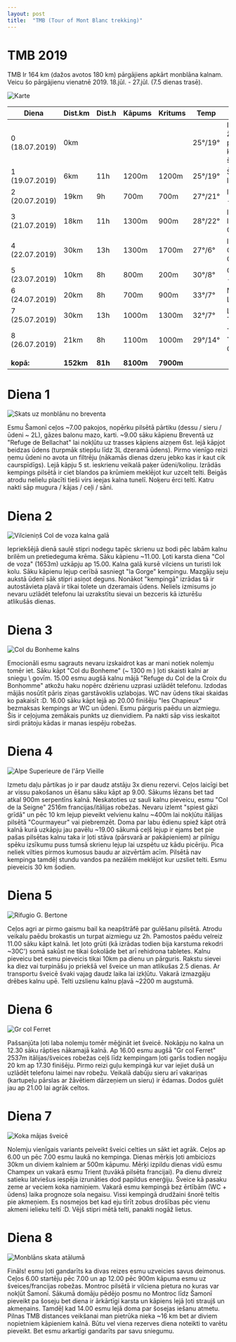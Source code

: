```yaml
---
layout: post
title:  "TMB (Tour of Mont Blanc trekking)"
---
```


TMB 2019
===================

TMB Ir 164 km (dažos avotos 180 km) pārgājiens apkārt monblāna kalnam. Veicu šo pārgājienu vienatnē 2019. 18.jūl. - 27.jūl. (7.5 dienas trasē). 

![Karte](/images/2019-07-18-TMB/20190728_193549.jpg)

 
| Diena          | Dist.km | Dist.h | Kāpums | Kritums | Temp    | Posms | 
|----------------|---------|--------|--------|---------|---------|-------|
| 0 (18.07.2019) | 0km     |        |        |         | 25°/19° | Ielidojam ženēvā, palikām kempingā šamonī |
| 1 (19.07.2019) | 6km     | 11h    | 1200m  | 1200m   | 25°/19° | Šamonī - les Houches | 
| 2 (20.07.2019) | 19km    | 9h     | 700m   | 700m    | 27°/21° | les Houches - la Gorge |  
| 3 (21.07.2019) | 18km    | 11h    | 1300m  | 900m    | 28°/22° | la Gorge - les Chapieux| 
| 4 (22.07.2019) | 30km    | 13h    | 1300m  | 1700m   | 27°/6°  | les Chapieux - Courmayeur | 
| 5 (23.07.2019) | 10km    | 8h     | 800m   | 200m    | 30°/8°  | Courmayeur - Malatra| 
| 6 (24.07.2019) | 20km    | 8h     | 700m   | 900m    | 33°/7°  | Malatra - La Fouly | 
| 7 (25.07.2019) | 30km    | 13h    | 1000m  | 1300m   | 32°/7°  | La Fouly - Trient | 
| 8 (26.07.2019) | 21km    | 8h     | 1100m  | 1000m   | 29°/14° | Trient - Tre-le-Champ | 
|                |         |        |        |         |         | | 
| __kopā:__      | __152km__|__81h__|__8100m__|__7900m__|        | | 


Diena 1 
=========

![Skats uz monblānu no breventa](/images/2019-07-18-TMB/20190719_144555.jpg)

Esmu Šamonī ceļos ~7.00 pakojos, nopērku pilsētā pārtiku (dessu / sieru / ūdeni ~ 2L), gāzes balonu mazo, karti. ~9.00 sāku kāpienu Breventā uz "Refuge de Bellachat" lai nokļūtu uz trasses kāpiens aizņem 6st. lejā kāpjot beidzas ūdens (turpmāk stiepšu līdz 3L dzeramā ūdens). Pirmo vienīgo reizi ņemu ūdeni no avota un filtrēju (nākamās dienas dzeru jebko kas ir kaut cik caurspīdīgs). Lejā kāpju 5 st. ieskrienu veikalā paķer ūdeni/koliņu. Izrādās kempings pilsētā ir ciet blandos pa krūmiem meklējot kur uzcelt telti. Beigās atrodu nelielu placīti tieši virs ieejas kalna tunelī. Noķeru ērci teltī. Katru nakti sāp mugura / kājas / ceļi / sāni.

Diena 2
=========

![Vilcieniņš Col de voza kalna galā ](/images/2019-07-18-TMB/20190720_140910.jpg)

Iepriekšējā dienā saulē stipri nodegu tapēc skrienu uz bodi pēc labām kalnu brilēm un pretiedeguma krēma. Sāku kāpienu ~11.00. Ļoti karsta diena "Col de voza" (1653m) uzkāpju ap 15.00. Kalna galā kursē vilciens un turisti lok kolu. Sāku kāpienu lejup cerībā sasniegt "la Gorge" kempingu. Mazgāju seju aukstā ūdenī sāk stipri asiņot deguns. Nonākot "kempingā" izrādas tā ir autostāvieta pļavā ir tikai tolete un dzeramais ūdens. Neliels izmisums jo nevaru uzlādēt telefonu lai uzrakstītu sievai un bezceris kā izturēšu atlikušās dienas. 

Diena 3
=========
 
![Col du Bonheme kalns](/images/2019-07-18-TMB/20190721_170935.jpg)

Emocionāli esmu sagrauts nevaru izskaidrot kas ar mani notiek nolemju tomēr iet. Sāku kāpt "Col du Bonheme" (~ 1300 m ) ļoti skaisti kalni ar sniegu \ govīm. 15.00 esmu augšā kalnu mājā "Refuge du Col de la Croix du Bonhomme" atkožu haku nopērc dzērienu uzprasi uzlādēt telefonu. Izdodas mājās nosūtīt pāris ziņas garstāvoklis uzlabojas. WC nav ūdens tikai skaidas ko pakaisīt :D. 16.00 sāku kāpt lejā ap 20.00 finišēju "les Chapieux" bezmaksas kempings ar WC un ūdeni. Esmu pārguris paēdu un aizmiegu. Šis ir ceļojuma zemākais punkts uz dienvidiem. Pa nakti sāp viss ieskaitot sirdi prātoju kādas ir manas iespēju robežas.

Diena 4
=========
 
![Alpe Superieure de l'ārp Vieille](/images/2019-07-18-TMB/20190722_182816.jpg)

Izmetu daļu pārtikas jo ir par daudz atstāju 3x dienu rezervi. Ceļos laicīgi bet ar vissu pakošanos un ēšanu sāku kāpt ap 9.00. Sākums lēzans bet tad atkal 900m serpentīns kalnā. Neskatoties uz sauli kalnu pieveicu, esmu "Col de la Seigne" 2516m francijas/itālijas robežas. Nevaru izlemt "spiest gāzi grīdā" un pēc 10 km lejup pieveikt velvienu kalnu ~400m lai nokļūtu itālijas pilsētā "Courmayeur" vai piebremzēt. Doma par labu ēdienu spiež kāpt otrā kalnā kurā uzkāpju jau pavēlu ~19.00 sākumā ceļš lejup ir ejams bet pie pašas pilsētas kalnu taka ir ļoti stāva (pārsvarā ar pakāpieniem) ar pilnīgu spēku izsīkumu puss tumsā skrienu lejup lai uzspētu uz kādu picēriju. Pica neliek vilties pirmos kumosus baudu ar aizvērtām acīm. Pilsētā nav kempinga tamdēļ stundu vandos pa nezālēm meklējot kur uzsliet telti. Esmu pieveicis 30 km šodien. 

Diena 5
=========

![Rifugio G. Bertone](/images/2019-07-18-TMB/20190723_153709.jpg)

Ceļos agri ar pirmo gaismu bail ka neapštrāfē par gulēšanu pilsētā. Atrodu veikalu paēdu brokastis un turpat aizmiegu uz 2h. Pamostos paēdu velreiz 11.00 sāku kāpt kalnā. Iet ļoto grūti (kā izrādas todien bija karstuma rekodri ~30C') somā sakūst ne tikai šokolāde bet arī rehidrona tabletes. Kalnu pieveicu bet esmu pieveicis tikai 10km pa dienu un pārguris. Rakstu sievei ka diez vai turpināšu jo priekšā vel šveice un man atlikušas 2.5 dienas. Ar transportu šveicē švaki vajag daudz laika lai izkļūtu. Vakarā izmazgāju drēbes kalnu upē. Telti uzslienu kalnu pļavā ~2200 m augstumā. 

Diena 6
=========

![Gr col Ferret](/images/2019-07-18-TMB/20190724_102238.jpg)

Pašsanjūta ļoti laba nolemju tomēr mēģināt iet šveicē. Nokāpju no kalna un 12.30 sāku rāpties nākamajā kalnā. Ap 16.00 esmu augšā "Gr col Ferret" 2537m itālijas/šveices robežas ceļš līdz kempingam ļoti garšs todien nogāju 20 km ap 17.30 finišēju. Pirmo reizi guļu kempingā kur var iejiet dušā un uzlādēt telefonu laimei nav robežu. Veikalā dabūju sieru arī vakariņas (kartupeļu pārslas ar žāvētiem dārzeņiem un sieru) ir ēdamas. Dodos gulēt jau ap 21.00 lai agrāk celtos. 

Diena 7
=========

![Koka mājas šveicē](/images/2019-07-18-TMB/20190725_104606.jpg)

Nolemju vienīgais variants peiveikt šveici celties un sākt iet agrāk. Ceļos ap 6.00 un pēc 7.00 esmu laukā no kempinga. Dienas mērķis ļoti ambiciozs 30km un diviem kalniem ar 500m kāpumu. Mērķi izpildu dienas vidū esmu Champex un vakarā esmu Trient (tuvākā pilsēta francijai). Pa dienu divreiz satieku latviešus iespēja izrunāties dod papildus enerģiju.
Šveice kā pasaku zeme ar veciem koka namiņiem. Vakarā esmu kempingā bez ērtībām (WC + ūdens) laika prognoze sola negaisu. Vissi kempingā drudžaini šnorē teltis pie akmeņiem. Es nosmejos bet kad eju tīrīt zobus drošības pēc vienu akmeni ielieku teltī :D. Vējš stipri mētā telti, panakti nogāž lietus.

Diena 8
=========

![Monblāns skata atālumā](/images/2019-07-18-TMB/20190726_115831.jpg)

Fināls! esmu ļoti gandarīts ka divas reizes esmu uzveicies savus deimonus. Ceļos 6.00 startēju pēc 7.00 un ap 12.00 pēc 900m kāpuma esmu uz šveices/francijas robežas. Montroc pilsētā ir vilciena pietura no kuras var nokļūt Šamonī. Sākumā domāju pēdējo posmu no Montroc līdz Šamonī pieveikt pa šoseju bet diena ir ārkārtīgi karsta un kāpiens lejā ļoti straujš un akmeņains. Tamdēļ kad 14.00 esmu lejā doma par šosejas iešanu atmetu. Pilnas TMB distances veikšanai man pietrūka nieka ~16 km bet ar diviem nopietniem kāpieniem kalnā. Būtu vel viena rezerves diena noteikti to varētu pieveikt. Bet esmu arkartīgi gandarīts par savu sniegumu.
